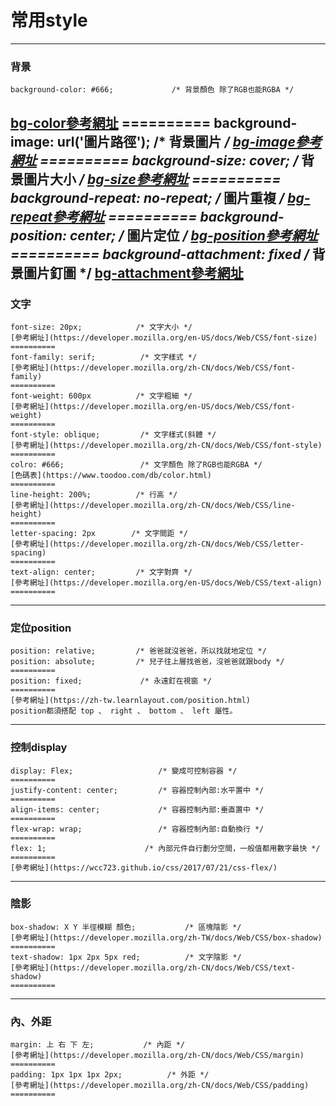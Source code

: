 # 常用style
----
###  背景
    background-color: #666;             /* 背景顏色 除了RGB也能RGBA */
[bg-color參考網址](https://developer.mozilla.org/zh-TW/docs/Web/CSS/background-color)
    ==========
    background-image: url('圖片路徑');   /* 背景圖片 */
[bg-image參考網址](https://developer.mozilla.org/zh-CN/docs/Web/CSS/background-image)
    ==========
    background-size: cover;             /* 背景圖片大小 */
    [bg-size參考網址](https://developer.mozilla.org/zh-CN/docs/Web/CSS/background-size)
    ==========
    background-repeat: no-repeat;       /* 圖片重複 */
    [bg-repeat參考網址](https://developer.mozilla.org/en-US/docs/Web/CSS/background-repeat)
    ==========
    background-position: center;        /* 圖片定位 */
    [bg-position參考網址](https://developer.mozilla.org/zh-CN/docs/Web/CSS/background-position)
    ==========
    background-attachment: fixed        /* 背景圖片釘圖 */
    [bg-attachment參考網址](https://developer.mozilla.org/zh-TW/docs/Web/CSS/background-attachment)
----
###  文字
    font-size: 20px;            /* 文字大小 */
    [參考網址](https://developer.mozilla.org/en-US/docs/Web/CSS/font-size)
    ==========
    font-family: serif;          /* 文字樣式 */
    [參考網址](https://developer.mozilla.org/zh-CN/docs/Web/CSS/font-family)
    ==========
    font-weight: 600px          /* 文字粗細 */
    [參考網址](https://developer.mozilla.org/en-US/docs/Web/CSS/font-weight)
    ==========
    font-style: oblique;         /* 文字樣式(斜體 */
    [參考網址](https://developer.mozilla.org/zh-CN/docs/Web/CSS/font-style)
    ==========
    colro: #666;                 /* 文字顏色 除了RGB也能RGBA */
    [色碼表](https://www.toodoo.com/db/color.html)
    ==========
    line-height: 200%;          /* 行高 */
    [參考網址](https://developer.mozilla.org/zh-CN/docs/Web/CSS/line-height)
    ==========
    letter-spacing: 2px        /* 文字間距 */
    [參考網址](https://developer.mozilla.org/zh-CN/docs/Web/CSS/letter-spacing)
    ==========
    text-align: center;         /* 文字對齊 */
    [參考網址](https://developer.mozilla.org/en-US/docs/Web/CSS/text-align)
    ==========
----
###  定位position
    position: relative;         /* 爸爸就沒爸爸，所以找就地定位 */
    position: absolute;         /* 兒子往上層找爸爸，沒爸爸就跟body */
    ==========
    position: fixed;             /* 永遠釘在視窗 */
    ==========
    [參考網址](https://zh-tw.learnlayout.com/position.html)
    position都須搭配 top 、 right 、 bottom 、 left 屬性。
----
###  控制display
    display: Flex;                   /* 變成可控制容器 */
    ==========
    justify-content: center;         /* 容器控制內部:水平置中 */
    ==========
    align-items: center;             /* 容器控制內部:垂直置中 */
    ==========
    flex-wrap: wrap;                 /* 容器控制內部:自動換行 */
    ==========
    flex: 1;                      /* 內部元件自行劃分空間，一般值都用數字最快 */
    ==========
    [參考網址](https://wcc723.github.io/css/2017/07/21/css-flex/)
----
###  陰影
    box-shadow: X Y 半徑模糊 顏色;           /* 區塊陰影 */
    [參考網址](https://developer.mozilla.org/zh-TW/docs/Web/CSS/box-shadow)
    ==========
    text-shadow: 1px 2px 5px red;          /* 文字陰影 */
    [參考網址](https://developer.mozilla.org/zh-CN/docs/Web/CSS/text-shadow)
    ==========
----
###  內、外距
    margin: 上 右 下 左;           /* 內距 */
    [參考網址](https://developer.mozilla.org/zh-CN/docs/Web/CSS/margin)
    ==========
    padding: 1px 1px 1px 2px;          /* 外距 */
    [參考網址](https://developer.mozilla.org/zh-CN/docs/Web/CSS/padding)
    ==========
